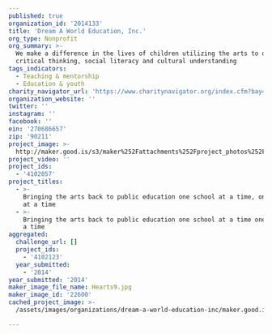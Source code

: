 ```yaml
---
published: true
organization_id: '2014133'
title: 'Dream A World Education, Inc.'
org_type: Nonprofit
org_summary: >-
  We make a difference in the lives of children utilizing the arts to develop
  critical thinking, social literacy and cultural understanding
tags_indicators:
  - Teaching & mentorship
  - Education & youth
charity_navigator_url: 'https://www.charitynavigator.org/index.cfm?bay=search.profile&ein=270686657'
organization_website: ''
twitter: ''
instagram: ''
facebook: ''
ein: '270686657'
zip: '90211'
project_image: >-
  http://maker.good.is/s3/maker%252Fattachments%252Fproject_photos%252Fimages%252F22600%252Fdisplay%252FHearts9.jpg=c570x385
project_video: ''
project_ids:
  - '4102057'
project_titles:
  - >-
    Bringing the arts back to public education one school at a time, one child
    at a time
  - >-
    Bringing the arts back to public education one school at a time one child at
    a time
aggregated:
  challenge_url: []
  project_ids:
    - '4102123'
  year_submitted:
    - '2014'
year_submitted: '2014'
maker_image_file_name: Hearts9.jpg
maker_image_id: '22600'
cached_project_image: >-
  /assets/images/organizations/dream-a-world-education-inc/maker.good.is/s3/maker%252Fattachments%252Fproject_photos%252Fimages%252F22600%252Fdisplay%252FHearts9.jpg=c570x385.jpg

---
```

